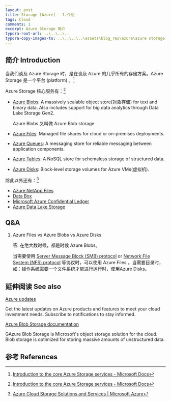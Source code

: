 ```yaml
---
layout: post 
title: Storage [Azure] - 1.介绍
tags: Cloud
comments: 1 
excerpt: Azure Storage 简介
typora-root-url: ..\..\..\..
typora-copy-images-to: ..\..\..\..\assets\blog_res\azure\azure storage
---
```


## 简介 Introduction

当我们谈及 Azure Storage 时，是在谈及 Azure 的几乎所有的存储方案。Azure Storage 是一个平台 (platform) 。[^1]

Azure Storage 核心服务有：[^1]

- [Azure Blobs](https://docs.microsoft.com/en-us/azure/storage/blobs/storage-blobs-introduction): A massively scalable object store(对象存储) for text and binary data. Also includes support for big data analytics through Data Lake Storage Gen2.

  Azure Blobs 又叫做 Azure Blob storage

- [Azure Files](https://docs.microsoft.com/en-us/azure/storage/files/storage-files-introduction): Managed file shares for cloud or on-premises deployments.

- [Azure Queues](https://docs.microsoft.com/en-us/azure/storage/queues/storage-queues-introduction): A messaging store for reliable messaging between application components.

- [Azure Tables](https://docs.microsoft.com/en-us/azure/storage/tables/table-storage-overview): A NoSQL store for schemaless storage of structured data.

- [Azure Disks](https://docs.microsoft.com/en-us/azure/virtual-machines/managed-disks-overview): Block-level storage volumes for Azure VMs(虚拟机).

除此以外还有：[^2]

- [Azure NetApp Files](https://azure.microsoft.com/en-us/services/netapp/)
- [Data Box](https://azure.microsoft.com/en-us/services/databox/)
- [Microsoft Azure Confidential Ledger](https://azure.microsoft.com/en-us/services/azure-confidential-ledger/)
- [ Azure Data Lake Storage](https://azure.microsoft.com/en-us/services/storage/data-lake-storage/)



## Q&A

1. Azure Files vs Azure Blobs vs  Azure Disks

   答:  在绝大数时候，都是时候 Azure Blobs。

   当需要使用 [Server Message Block (SMB) protocol](https://docs.microsoft.com/en-us/windows/win32/fileio/microsoft-smb-protocol-and-cifs-protocol-overview) or [Network File System (NFS) protocol](https://en.wikipedia.org/wiki/Network_File_System) 等协议时，可以使用 Azure Files 。当需要目录时，如：操作系统需要一个文件系统才能进行运行时，使用Azure Disks。



## 延伸阅读 See also

  <div class="row">
    <div class="col s12 m6">
      <div class="card blue-grey lighten-5">
        <div class="card-content ">
          <span class="card-title"> <a href="https://azure.microsoft.com/en-us/updates/?category=storage">Azure updates</a></span>
          <p>Get the latest updates on Azure products and features to meet your cloud investment needs. Subscribe to notifications to stay informed.</p>
        </div>
      </div>
    </div>
    <div class="col s12 m6">
      <div class="card blue-grey lighten-5">
        <div class="card-content">
          <span class="card-title"> <a href="https://azure.microsoft.com/en-us/updates/?category=storage">Azure Blob Storage documentation</a>
</span>
          <p>GAzure Blob Storage is Microsoft's object storage solution for the cloud. Blob storage is optimized for storing massive amounts of unstructured data.</p>
        </div>
      </div>
    </div>
  </div>

## 参考 References

[^1]:  [Introduction to the core Azure Storage services - Microsoft Docs](https://docs.microsoft.com/en-us/azure/storage/common/storage-introduction)
[^2]: [Azure Cloud Storage Solutions and Services | Microsoft Azure](https://azure.microsoft.com/en-us/product-categories/storage/)